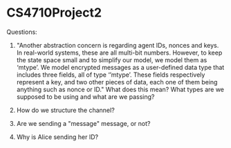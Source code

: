# CS4710Project2

Questions:
1. "Another abstraction concern is regarding agent IDs, nonces and keys. In real-world systems, 
these are all multi-bit numbers. However, to keep the state space small and to simplify our model,
we model them as ‘mtype’. We model encrypted messages as a user-defined data type that includes three
fields, all of type ‘’mtype’. These fields respectively represent a key, and two other pieces of
data, each one of them being anything such as nonce or ID."
  What does this mean? What types are we supposed to be using and what are we passing?

2. How do we structure the channel?

3. Are we sending a "message" message, or not?

4. Why is Alice sending her ID?

